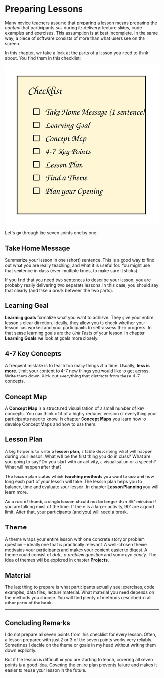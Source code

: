 # Preparing Lessons

Many novice teachers assume that preparing a lesson means preparing the *content* that participants *see* during its delivery: lecture slides, code examples and exercises.
This assumption is at best incomplete.
In the same way, a piece of software consists of more than what users see on the screen.

In this chapter, we take a look at the parts of a lesson you need to think about.
You find them in this checklist:

![Lesson Checklist](../images/checklist.svg)

Let's go through the seven points one by one:

## Take Home Message

Summarize your lesson in one (short) sentence. This is a good way to find out what you are really teaching, and what it is useful for. You might use that sentence in class (even multiple times, to make sure it sticks).

If you find that you need two sentences to describe your lesson, you are probably really delivering two separate lessons. In this case, you should say that clearly (and take a break between the two parts).

## Learning Goal

**Learning goals** formalize what you want to achieve. They give your entire lesson a clear direction. Ideally, they allow you to check whether your lesson has worked and your participants to self-assess their progress. In that sense learning goals are the *Unit Tests* of your lesson. In chapter **Learning Goals** we look at goals more closely.

## 4-7 Key Concepts

A frequent mistake is to teach too many things at a time. Usually, **less is more**. Limit your content to 4-7 new things you would like to get across. Write them down. Kick out everything that distracts from these 4-7 concepts.

## Concept Map

A **Concept Map** is a structured visualization of a small number of key concepts. You can think of it of a highly reduced version of everything your participants need to know. In chapter **Concept Maps** you learn how to develop Concept Maps and how to use them.

## Lesson Plan

A big helper is to write a **lesson plan**, a table describing what will happen during your lesson. 
What will be the first thing you do in class? What are you going to say? Do you start with an activity, a visualisation or a speech?
What will happen after that?

The lesson plan states which **teaching methods** you want to use and how long each part of your lesson will take.
The lesson plan helps you to balance, time and evaluate your lesson. In chapter **Lesson Planning** you will learn more.

As a rule of thumb, a single lesson should not be longer than 45' minutes if you are talking most of the time. If there is a larger activity, 90' are a good limit. After that, your participants (and you) will need a break.

## Theme

A theme wraps your entire lesson with one concrete story or problem question – ideally one that is practically relevant. A well-chosen theme motivates your participants and makes your content easier to digest.
A theme could consist of *data*, *a problem question* and some *eye candy*. The idea of themes will be explored in chapter **Projects**.

## Material

The last thing to prepare is what participants actually see: exercises, code examples, data files, lecture material. What material you need depends on the methods you choose. You will find plenty of methods described in all other parts of the book.

----

## Concluding Remarks

I do not prepare all seven points from this checklist for every lesson.
Often, a lesson prepared with just 2 or 3 of the seven points works very reliably.
Sometimes I decide on the theme or goals in my head without writing them down explicitly.

But if the lesson is difficult or you are starting to teach, covering all seven points is a good idea.
Covering the entire plan prevents failure and makes it easier to reuse your lesson in the future.
